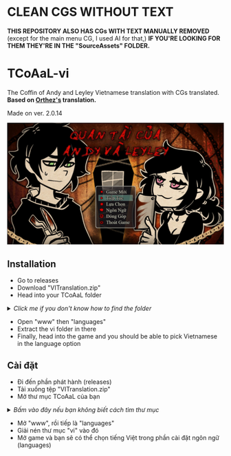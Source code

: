 # CLEAN CGS WITHOUT TEXT
<b>THIS REPOSITORY ALSO HAS CGs WITH TEXT MANUALLY REMOVED</b> (except for the main menu CG, I used AI for that,) <b>IF YOU'RE LOOKING FOR THEM THEY'RE IN THE "SourceAssets" FOLDER.</b>

# TCoAaL-vi
The Coffin of Andy and Leyley Vietnamese translation with CGs translated. <b>Based on [Orthez's](https://steamcommunity.com/profiles/76561199376023377) translation.</b>

Made on ver. 2.0.14

<p align="center">
    <img src="GithubAssets/Main.png" alt="Main">
</p>

## Installation
* Go to releases
* Download "VITranslation.zip"
* Head into your TCoAaL folder

<details>
<summary><i>Click me if you don't know how to find the folder</i></summary>
* <img width="50%" src="GithubAssets/Tutorial.png" alt="tuto">
</details>

* Open "www" then "languages"
* Extract the vi folder in there
* Finally, head into the game and you should be able to pick Vietnamese in the language option

## Cài đặt
- Đi đến phần phát hành (releases)  
- Tải xuống tệp "VITranslation.zip"  
- Mở thư mục TCoAaL của bạn  

<details>  
<summary><i>Bấm vào đây nếu bạn không biết cách tìm thư mục</i></summary>  
- <img width="50%" src="GithubAssets/Tutorial.png" alt="tuto">  
</details>  

- Mở "www", rồi tiếp là "languages"  
- Giải nén thư mục "vi" vào đó  
- Mở game và bạn sẽ có thể chọn tiếng Việt trong phần cài đặt ngôn ngữ (languages)

